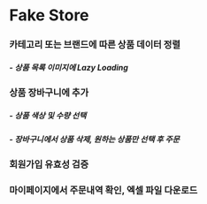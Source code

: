 # Fake Store

### 카테고리 또는 브랜드에 따른 상품 데이터 정렬

##### - 상품 목록 이미지에 Lazy Loading

### 상품 장바구니에 추가

##### - 상품 색상 및 수량 선택

##### - 장바구니에서 상품 삭제, 원하는 상품만 선택 후 주문

### 회원가입 유효성 검증

### 마이페이지에서 주문내역 확인, 엑셀 파일 다운로드
